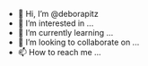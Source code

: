 - 👋 Hi, I’m @deborapitz
- 👀 I’m interested in ...
- 🌱 I’m currently learning ...
- 💞️ I’m looking to collaborate on ...
- 📫 How to reach me ...

<!---
deborapitz/deborapitz is a ✨ special ✨ repository because its `README.md` (this file) appears on your GitHub profile.
You can click the Preview link to take a look at your changes.
--->
